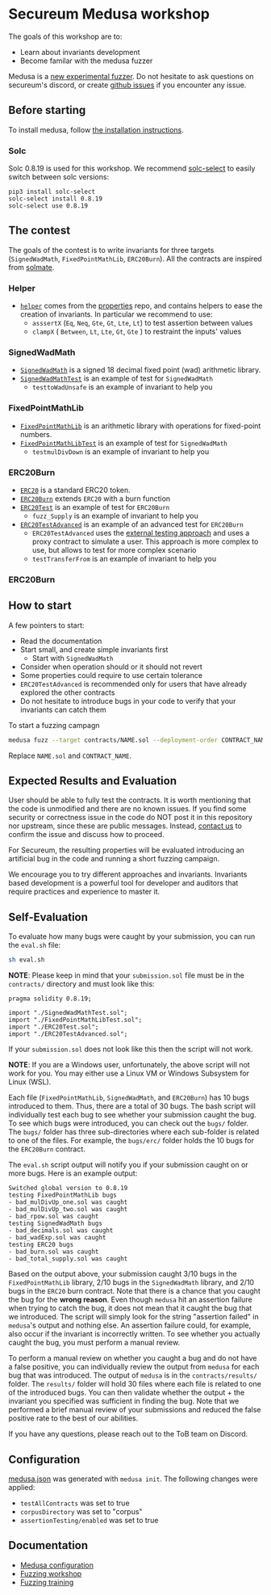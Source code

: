 
# Secureum Medusa workshop

The goals of this workshop are to:
- Learn about invariants development
- Become familar with the medusa fuzzer

Medusa is a [new experimental fuzzer](https://github.com/crytic/medusa). Do not hesitate to ask questions on secureum's discord, or create [github issues](https://github.com/crytic/medusa/issues/new) if you encounter any issue.

## Before starting

To install medusa, follow [the installation instructions](https://github.com/crytic/medusa/#installation).

### Solc

Solc 0.8.19 is used for this workshop. We recommend [solc-select](https://github.com/crytic/solc-select) to easily switch between solc versions:
```
pip3 install solc-select
solc-select install 0.8.19
solc-select use 0.8.19
```

## The contest

The goals of the contest is to write invariants for three targets (`SignedWadMath`, `FixedPointMathLib`, `ERC20Burn`). All the contracts are inspired from [solmate](https://github.com/transmissions11/solmate).


### Helper
- [`helper`](./contracts/helper.sol) comes from the [properties](https://github.com/crytic/properties) repo, and contains helpers to ease the creation of invariants. In particular we recommend to use:
  - `asssertX` (`Eq`, `Neq`, `Gte`, `Gt`, `Lte`, `Lt`) to test assertion between values
  - `clampX` ( `Between`, `Lt`, `Lte`, `Gt`, `Gte` ) to restraint the inputs' values 

### SignedWadMath
- [`SignedWadMath`](./contracts/SignedWadMath.sol) is a signed 18 decimal fixed point (wad) arithmetic library.
- [`SignedWadMathTest`](./contracts/SignedWadMathTest.sol) is an example of test for `SignedWadMath` 
  - `testtoWadUnsafe` is an example of invariant to help you

### FixedPointMathLib
- [`FixedPointMathLib`](./contracts/FixedPointMathLib.sol) is an arithmetic library with operations for fixed-point numbers.
- [`FixedPointMathLibTest`](./contracts/FixedPointMathLibTest.sol) is an example of test for `SignedWadMath` 
  - `testmulDivDown` is an example of invariant to help you

### ERC20Burn
- [`ERC20`](./contracts/ERC20.sol) is a standard ERC20 token.
- [`ERC20Burn`](./contracts/ERC20Burn.sol) extends `ERC20`  with a burn function
- [`ERC20Test`](./contracts/ERC20Test.sol) is an example of test for `ERC20Burn` 
  - `fuzz_Supply` is an example of invariant to help you
- [`ERC20TestAdvanced`](./contracts/ERC20TestAdvanced.sol) is an example of an advanced test for `ERC20Burn` 
   - `ERC20TestAdvanced` uses the [external testing approach](https://secure-contracts.com/program-analysis/echidna/basic/common-testing-approaches.html#external-testing) and uses a proxy contract to simulate a user. This approach is more complex to use, but allows to test for more complex scenario
   - `testTransferFrom`  is an example of invariant to help you

### ERC20Burn


## How to start

A few pointers to start:

- Read the documentation
- Start small, and create simple invariants first
  -  Start with `SignedWadMath`
- Consider when operation should or it should not revert
- Some properties could require to use certain tolerance
-  `ERC20TestAdvanced` is recommended only for users that have already explored the other contracts
- Do not hesitate to introduce bugs in your code to verify that your invariants can catch them


To start a fuzzing campagn
```bash
medusa fuzz --target contracts/NAME.sol --deployment-order CONTRACT_NAME
```
Replace `NAME.sol` and `CONTRACT_NAME`.

## Expected Results and Evaluation

User should be able to fully test the contracts. It is worth mentioning that the code is unmodified and there are no known issues. If you find some security or correctness issue in the code do NOT post it in this repository nor upstream, since these are public messages. Instead, [contact us](mailto:josselin@trailofits.com) to confirm the issue and discuss how to proceed.

For Secureum, the resulting properties will be evaluated introducing an artificial bug in the code and running a short fuzzing campaign.

We encourage you to try different approaches and invariants. Invariants based development is a powerful tool for developer and auditors that require practices and experience to master it. 

## Self-Evaluation

To evaluate how many bugs were caught by your submission, you can run the `eval.sh` file:
```bash
sh eval.sh
```

**NOTE**: Please keep in mind that your `submission.sol` file must be in the `contracts/` directory and must look like this:
```solidity
pragma solidity 0.8.19;

import "./SignedWadMathTest.sol";
import "./FixedPointMathLibTest.sol";
import "./ERC20Test.sol";
import "./ERC20TestAdvanced.sol";
```

If your `submission.sol` does not look like this then the script will not work.

**NOTE**: If you are a Windows user, unfortunately, the above script will not work for you. You may either use a Linux VM or Windows Subsystem for Linux (WSL).

Each file (`FixedPointMathLib`, `SignedWadMath`, and `ERC20Burn`) has 10 bugs introduced to them. Thus, there are a total of 30 bugs. The bash script will individually test each bug to see whether your submission caught the bug. To see which bugs were introduced, you can check out the `bugs/` folder. The `bugs/` folder has three sub-directories where each sub-folder is related to one of the files. For example, the `bugs/erc/` folder holds the 10 bugs for the `ERC20Burn` contract.

The `eval.sh` script output will notify you if your submission caught on or more bugs. Here is an example output:
 ```
 Switched global version to 0.8.19
testing FixedPointMathLib bugs
 - bad_mulDivUp_one.sol was caught
 - bad_mulDivUp_two.sol was caught
 - bad_rpow.sol was caught
testing SignedWadMath bugs
 - bad_decimals.sol was caught
 - bad_wadExp.sol was caught
testing ERC20 bugs
 - bad_burn.sol was caught
 - bad_total_supply.sol was caught
```
 Based on the output above, your submission caught 3/10 bugs in the `FixedPointMathLib` library, 2/10 bugs in the `SignedWadMath` library, and 2/10 bugs in the `ERC20` burn contract. Note that there is a chance that you caught the bug for the **wrong reason**. Even though `medusa` hit an assertion failure when trying to catch the bug, it does not mean that it caught the bug that we introduced. The script will simply look for the string "assertion failed" in `medusa`'s output and nothing else. An assertion failure could, for example, also occur if the invariant is incorrectly written. To see whether you actually caught the bug, you must perform a manual review.

 To perform a manual review on whether you caught a bug and do not have a false positive, you can individually review the output from `medusa` for each bug that was introduced. The output of `medusa` is in the `contracts/results/` folder. The `results/` folder will hold 30 files where each file is related to one of the introduced bugs. You can then validate whether the output + the invariant you specified was sufficient in finding the bug. Note that we performed a brief manual review of your submissions and reduced the false positive rate to the best of our abilities. 

 If you have any questions, please reach out to the ToB team on Discord. 

## Configuration
[medusa.json](./medusa.json) was generated with `medusa init`. The following changes were applied:
- `testAllContracts` was set to true
- `corpusDirectory` was set to "corpus"
- `assertionTesting/enabled` was set to true

## Documentation
- [Medusa configuration](https://github.com/crytic/medusa/wiki/Project-Configuration)
- [Fuzzing workshop](https://www.youtube.com/watch?v=QofNQxW_K08&list=PLciHOL_J7Iwqdja9UH4ZzE8dP1IxtsBXI)
- [Fuzzing training](https://secure-contracts.com/program-analysis/echidna/index.html)
